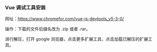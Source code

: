 ###   Vue 调试工具安装

网址：https://www.chromefor.com/vue-js-devtools_v5-3-0/

操作：下载的文件后缀名改为 .zip 或者 .rar。

进行解压，打开 google 浏览器，点击更多扩展工具，点击加载已解压的扩展工具。